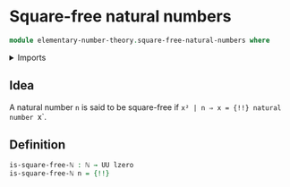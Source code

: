 # Square-free natural numbers

```agda
module elementary-number-theory.square-free-natural-numbers where
```

<details><summary>Imports</summary>

```agda
open import elementary-number-theory.divisibility-natural-numbers
open import elementary-number-theory.natural-numbers
open import elementary-number-theory.squares-natural-numbers

open import foundation.universe-levels
```

</details>

## Idea

A natural number `n` is said to be square-free if `x² | n ⇒ x = {!!}
natural number `x`.

## Definition

```agda
is-square-free-ℕ : ℕ → UU lzero
is-square-free-ℕ n = {!!}
```
